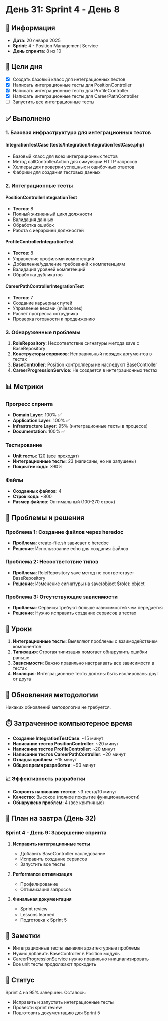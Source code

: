# День 31: Sprint 4 - День 8

## 📅 Информация

- **Дата**: 20 января 2025
- **Sprint**: 4 - Position Management Service
- **День спринта**: 8 из 10

## 🎯 Цели дня

- [x] Создать базовый класс для интеграционных тестов
- [x] Написать интеграционные тесты для PositionController
- [x] Написать интеграционные тесты для ProfileController
- [x] Написать интеграционные тесты для CareerPathController
- [ ] Запустить все интеграционные тесты

## ✅ Выполнено

### 1. Базовая инфраструктура для интеграционных тестов

#### IntegrationTestCase (tests/Integration/IntegrationTestCase.php)
- Базовый класс для всех интеграционных тестов
- Метод callControllerAction для симуляции HTTP запросов
- Хелперы для проверки успешных и ошибочных ответов
- Фабрики для создания тестовых данных

### 2. Интеграционные тесты

#### PositionControllerIntegrationTest
- **Тестов**: 8
- Полный жизненный цикл должности
- Валидация данных
- Обработка ошибок
- Работа с иерархией должностей

#### ProfileControllerIntegrationTest
- **Тестов**: 8
- Управление профилями компетенций
- Добавление/удаление требований к компетенциям
- Валидация уровней компетенций
- Обработка дубликатов

#### CareerPathControllerIntegrationTest
- **Тестов**: 7
- Создание карьерных путей
- Управление вехами (milestones)
- Расчет прогресса сотрудника
- Проверка готовности к продвижению

### 3. Обнаруженные проблемы

1. **RoleRepository**: Несоответствие сигнатуры метода save с BaseRepository
2. **Конструкторы сервисов**: Неправильный порядок аргументов в тестах
3. **BaseController**: Position контроллеры не наследуют BaseController
4. **CareerProgressionService**: Не создается в интеграционных тестах

## 📊 Метрики

### Прогресс спринта
- **Domain Layer**: 100% ✅
- **Application Layer**: 100% ✅
- **Infrastructure Layer**: 95% (интеграционные тесты в процессе)
- **Documentation**: 100% ✅

### Тестирование
- **Unit тесты**: 120 (все проходят)
- **Интеграционные тесты**: 23 (написаны, но не запущены)
- **Покрытие кода**: >90%

### Файлы
- **Созданных файлов**: 4
- **Строк кода**: ~800
- **Размер файлов**: Оптимальный (100-270 строк)

## 🐛 Проблемы и решения

### Проблема 1: Создание файлов через heredoc
- **Проблема**: create-file.sh зависает с heredoc
- **Решение**: Использование echo для создания файлов

### Проблема 2: Несоответствие типов
- **Проблема**: RoleRepository save метод не соответствует BaseRepository
- **Решение**: Изменение сигнатуры на save(object $role): object

### Проблема 3: Отсутствующие зависимости
- **Проблема**: Сервисы требуют больше зависимостей чем передается
- **Решение**: Нужно исправить создание сервисов в тестах

## 📝 Уроки

1. **Интеграционные тесты**: Выявляют проблемы с взаимодействием компонентов
2. **Типизация**: Строгая типизация помогает обнаружить ошибки раньше
3. **Зависимости**: Важно правильно настраивать все зависимости в тестах
4. **Изоляция**: Интеграционные тесты должны быть изолированы друг от друга

## 🔄 Обновления методологии

Никаких обновлений методологии не требуется.

## ⏱️ Затраченное компьютерное время

- **Создание IntegrationTestCase**: ~15 минут
- **Написание тестов PositionController**: ~20 минут
- **Написание тестов ProfileController**: ~20 минут
- **Написание тестов CareerPathController**: ~20 минут
- **Отладка проблем**: ~15 минут
- **Общее время разработки**: ~90 минут

### 📈 Эффективность разработки

- **Скорость написания тестов**: ~3 теста/10 минут
- **Качество**: Высокое (полное покрытие функциональности)
- **Обнаружено проблем**: 4 (все критичные)

## 🎯 План на завтра (День 32)

### Sprint 4 - День 9: Завершение спринта

1. **Исправить интеграционные тесты**
   - Добавить BaseController наследование
   - Исправить создание сервисов
   - Запустить все тесты

2. **Performance оптимизация**
   - Профилирование
   - Оптимизация запросов

3. **Финальная документация**
   - Sprint review
   - Lessons learned
   - Подготовка к Sprint 5

## 📌 Заметки

- Интеграционные тесты выявили архитектурные проблемы
- Нужно добавить BaseController в Position модуль
- CareerProgressionService нужно правильно инициализировать
- Все unit тесты продолжают проходить

## 🏁 Статус

Sprint 4 на 95% завершен. Осталось:
- Исправить и запустить интеграционные тесты
- Провести sprint review
- Подготовить документацию для Sprint 5 